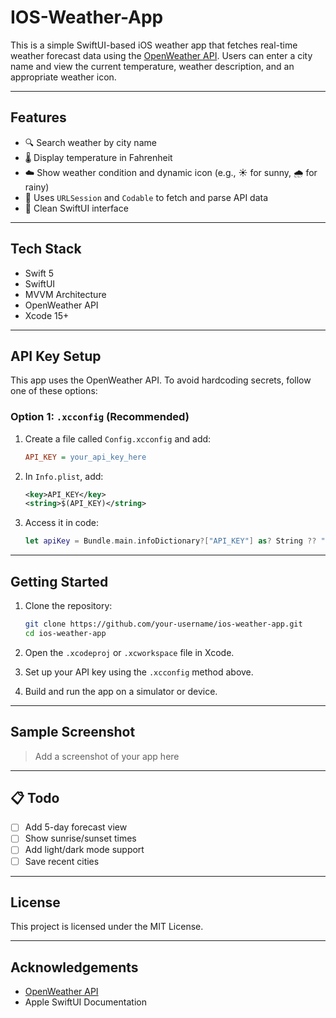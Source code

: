 # IOS-Weather-App

This is a simple SwiftUI-based iOS weather app that fetches real-time weather forecast data using the [OpenWeather API](https://openweathermap.org/api). Users can enter a city name and view the current temperature, weather description, and an appropriate weather icon.

---

## Features

- 🔍 Search weather by city name
- 🌡 Display temperature in Fahrenheit
- ☁️ Show weather condition and dynamic icon (e.g., ☀️ for sunny, 🌧 for rainy)
- 🔁 Uses `URLSession` and `Codable` to fetch and parse API data
- 🧼 Clean SwiftUI interface

---

## Tech Stack

- Swift 5
- SwiftUI
- MVVM Architecture
- OpenWeather API
- Xcode 15+

---

## API Key Setup

This app uses the OpenWeather API. To avoid hardcoding secrets, follow one of these options:

### Option 1: `.xcconfig` (Recommended)
1. Create a file called `Config.xcconfig` and add:
    ```ini
    API_KEY = your_api_key_here
    ```
2. In `Info.plist`, add:
    ```xml
    <key>API_KEY</key>
    <string>$(API_KEY)</string>
    ```
3. Access it in code:
    ```swift
    let apiKey = Bundle.main.infoDictionary?["API_KEY"] as? String ?? ""
    ```

---

## Getting Started

1. Clone the repository:
    ```bash
    git clone https://github.com/your-username/ios-weather-app.git
    cd ios-weather-app
    ```

2. Open the `.xcodeproj` or `.xcworkspace` file in Xcode.

3. Set up your API key using the `.xcconfig` method above.

4. Build and run the app on a simulator or device.

---

## Sample Screenshot

> Add a screenshot of your app here

---

## 📋 Todo

- [ ] Add 5-day forecast view
- [ ] Show sunrise/sunset times
- [ ] Add light/dark mode support
- [ ] Save recent cities

---

## License

This project is licensed under the MIT License.

---

## Acknowledgements

- [OpenWeather API](https://openweathermap.org/)
- Apple SwiftUI Documentation
